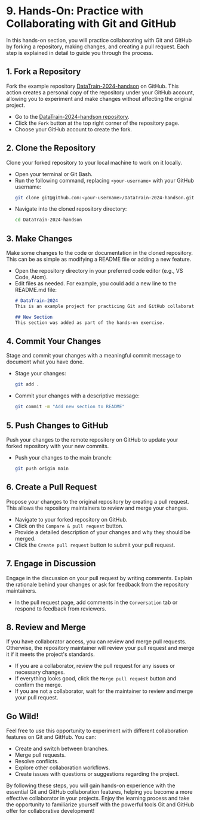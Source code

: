 # 9. Hands-On: Practice with Collaborating with Git and GitHub

In this hands-on section, you will practice collaborating with Git and GitHub by forking a repository, making changes, and creating a pull request. Each step is explained in detail to guide you through the process.

## 1. Fork a Repository

Fork the example repository [DataTrain-2024-handson](https://github.com/nharms-awi/DataTrain-2024-handson) on GitHub. This action creates a personal copy of the repository under your GitHub account, allowing you to experiment and make changes without affecting the original project.

- Go to the [DataTrain-2024-handson repository](https://github.com/nharms-awi/DataTrain-2024-handson).
- Click the `Fork` button at the top right corner of the repository page.
- Choose your GitHub account to create the fork.

## 2. Clone the Repository

Clone your forked repository to your local machine to work on it locally.

- Open your terminal or Git Bash.
- Run the following command, replacing `<your-username>` with your GitHub username:
    ```bash
    git clone git@github.com:<your-username>/DataTrain-2024-handson.git
    ```
- Navigate into the cloned repository directory:
    ```bash
    cd DataTrain-2024-handson
    ```

## 3. Make Changes

Make some changes to the code or documentation in the cloned repository. This can be as simple as modifying a README file or adding a new feature.

- Open the repository directory in your preferred code editor (e.g., VS Code, Atom).
- Edit files as needed. For example, you could add a new line to the README.md file:
    ```markdown
    # DataTrain-2024
    This is an example project for practicing Git and GitHub collaboration.

    ## New Section
    This section was added as part of the hands-on exercise.
    ```

## 4. Commit Your Changes

Stage and commit your changes with a meaningful commit message to document what you have done.

- Stage your changes:
    ```bash
    git add .
    ```
- Commit your changes with a descriptive message:
    ```bash
    git commit -m "Add new section to README"
    ```

## 5. Push Changes to GitHub

Push your changes to the remote repository on GitHub to update your forked repository with your new commits.

- Push your changes to the main branch:
    ```bash
    git push origin main
    ```

## 6. Create a Pull Request

Propose your changes to the original repository by creating a pull request. This allows the repository maintainers to review and merge your changes.

- Navigate to your forked repository on GitHub.
- Click on the `Compare & pull request` button.
- Provide a detailed description of your changes and why they should be merged.
- Click the `Create pull request` button to submit your pull request.

## 7. Engage in Discussion

Engage in the discussion on your pull request by writing comments. Explain the rationale behind your changes or ask for feedback from the repository maintainers.

- In the pull request page, add comments in the `Conversation` tab or respond to feedback from reviewers.

## 8. Review and Merge

If you have collaborator access, you can review and merge pull requests. Otherwise, the repository maintainer will review your pull request and merge it if it meets the project's standards.

- If you are a collaborator, review the pull request for any issues or necessary changes.
- If everything looks good, click the `Merge pull request` button and confirm the merge.
- If you are not a collaborator, wait for the maintainer to review and merge your pull request.

## Go Wild!

Feel free to use this opportunity to experiment with different collaboration features on Git and GitHub. You can:

- Create and switch between branches.
- Merge pull requests.
- Resolve conflicts.
- Explore other collaboration workflows.
- Create issues with questions or suggestions regarding the project.

By following these steps, you will gain hands-on experience with the essential Git and GitHub collaboration features, helping you become a more effective collaborator in your projects. Enjoy the learning process and take the opportunity to familiarize yourself with the powerful tools Git and GitHub offer for collaborative development!

